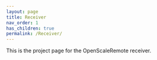 ```yaml
---
layout: page
title: Receiver
nav_order: 1
has_children: true
permalink: /Receiver/
---
```


This is the project page for the OpenScaleRemote receiver.